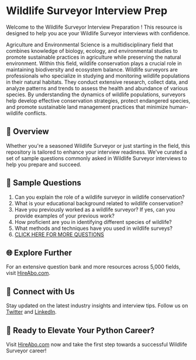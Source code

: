 # Wildlife Surveyor Interview Prep

Welcome to the Wildlife Surveyor Interview Preparation ! This resource is designed to help you ace your Wildlife Surveyor interviews with confidence.

Agriculture and Environmental Science is a multidisciplinary field that combines knowledge of biology, ecology, and environmental studies to promote sustainable practices in agriculture while preserving the natural environment. Within this field, wildlife conservation plays a crucial role in maintaining biodiversity and ecosystem balance. Wildlife surveyors are professionals who specialize in studying and monitoring wildlife populations in their natural habitats. They conduct extensive research, collect data, and analyze patterns and trends to assess the health and abundance of various species. By understanding the dynamics of wildlife populations, surveyors help develop effective conservation strategies, protect endangered species, and promote sustainable land management practices that minimize human-wildlife conflicts.

## 🚀 Overview

Whether you're a seasoned Wildlife Surveyor or just starting in the field, this repository is tailored to enhance your interview readiness. We've curated a set of sample questions commonly asked in Wildlife Surveyor interviews to help you prepare and succeed.

## 📝 Sample Questions

1. Can you explain the role of a wildlife surveyor in wildlife conservation?
2. What is your educational background related to wildlife conservation?
3. Have you previously worked as a wildlife surveyor? If yes, can you provide examples of your previous work?
4. How proficient are you in identifying different species of wildlife?
5. What methods and techniques have you used in wildlife surveys?
6. [CLICK HERE FOR MORE QUESTIONS](https://hireabo.com/job/10_3_24/Wildlife%20Surveyor)

## 🌐 Explore Further

For an extensive question bank and more resources across 5,000 fields, visit [HireAbo.com](https://www.hireabo.com).

## 📱 Connect with Us

Stay updated on the latest industry insights and interview tips. Follow us on [Twitter](https://twitter.com/hireabo) and [LinkedIn](https://www.linkedin.com/in/hire-abo-3609972a8/).

## 🚀 Ready to Elevate Your Python Career?

Visit [HireAbo.com](https://www.hireabo.com) now and take the first step towards a successful Wildlife Surveyor career!